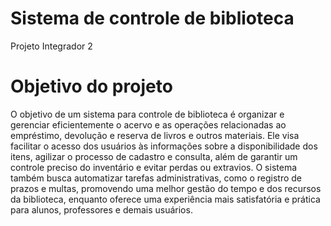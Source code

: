 # Sistema de controle de biblioteca
Projeto Integrador 2

# Objetivo do projeto
O objetivo de um sistema para controle de biblioteca é organizar e gerenciar eficientemente o acervo e as operações relacionadas ao empréstimo, devolução e reserva de livros e outros materiais. Ele visa facilitar o acesso dos usuários às informações sobre a disponibilidade dos itens, agilizar o processo de cadastro e consulta, além de garantir um controle preciso do inventário e evitar perdas ou extravios. O sistema também busca automatizar tarefas administrativas, como o registro de prazos e multas, promovendo uma melhor gestão do tempo e dos recursos da biblioteca, enquanto oferece uma experiência mais satisfatória e prática para alunos, professores e demais usuários.


